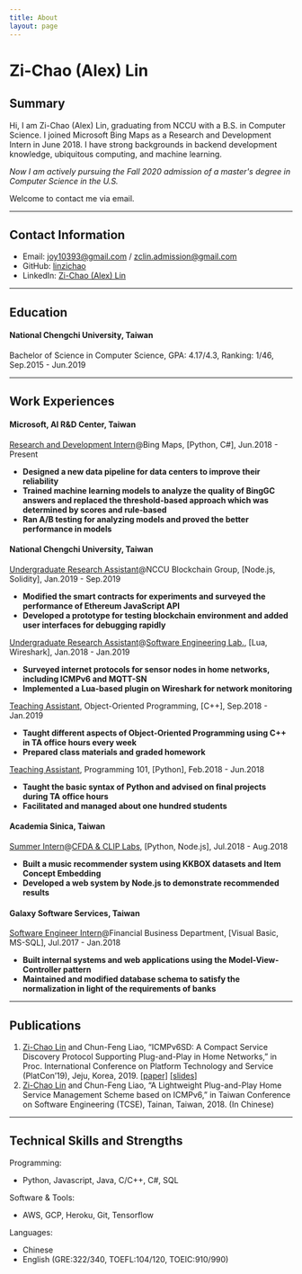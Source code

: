 ```yaml
---
title: About
layout: page
---
```

<h1>Zi-Chao (Alex) Lin</h1>

<h2>Summary</h2>
<p>
Hi, I am Zi-Chao (Alex) Lin, graduating from NCCU with a B.S. in Computer Science. I joined Microsoft Bing Maps as a Research and Development Intern in June 2018. I have strong backgrounds in backend development knowledge, ubiquitous computing, and machine learning.
</p>
<p><em>
Now I am actively pursuing the Fall 2020 admission of a master's degree in Computer Science in the U.S.
</em></p>
<p>
Welcome to contact me via email.
</p>

<hr>

<h2>Contact Information</h2>

<ul class="skill-list">
	<li>Email: <a href="mailto:joy10393@gmail.com">joy10393@gmail.com</a> / <a href="mailto:zclin.admission@gmail.com">zclin.admission@gmail.com</a></li>
	<li>GitHub: <a href="https://github.com/linzichao">linzichao</a></li>
	<li>LinkedIn: <a href="https://www.linkedin.com/in/zi-chao-lin-38641615a">Zi-Chao (Alex) Lin</a></li>
</ul>

<hr>

<h2>Education</h2>
<h4>National Chengchi University, Taiwan</h4>
Bachelor of Science in Computer Science, GPA: 4.17/4.3, Ranking: 1/46, Sep.2015 - Jun.2019

<hr>

<h2>Work Experiences</h2>
<h4>Microsoft, AI R&D Center, Taiwan</h4>
<u>Research and Development Intern</u>@Bing Maps, [Python, C#], Jun.2018 - Present
<ul>
	<li><b>Designed a new data pipeline for data centers to improve their reliability</b></li>
	<li><b>Trained machine learning models to analyze the quality of BingGC answers and replaced the threshold-based approach which was determined by scores and rule-based</b></li>
	<li><b>Ran A/B testing for analyzing models and proved the better performance in models</b></li>
</ul>

<h4>National Chengchi University, Taiwan</h4>
<u>Undergraduate Research Assistant</u>@NCCU Blockchain Group, [Node.js, Solidity], Jan.2019 - Sep.2019
<ul>
	<li><b>Modified the smart contracts for experiments and surveyed the performance of Ethereum JavaScript API</b></li>
	<li><b>Developed a prototype for testing blockchain environment and added user interfaces for debugging rapidly</b></li>
</ul>
<u>Undergraduate Research Assistant</u>@<a href="http://cfliao.net/en/doku.php">Software Engineering Lab.</a>, [Lua, Wireshark], Jan.2018 - Jan.2019
<ul>
	<li><b>Surveyed internet protocols for sensor nodes in home networks, including ICMPv6 and MQTT-SN</b></li>
	<li><b>Implemented a Lua-based plugin on Wireshark for network monitoring</b></li>
</ul>
<u>Teaching Assistant</u>, Object-Oriented Programming, [C++], Sep.2018 - Jan.2019
<ul>
	<li><b>Taught different aspects of Object-Oriented Programming using C++ in TA office hours every week</b></li>
	<li><b>Prepared class materials and graded homework</b></li>
</ul>
<u>Teaching Assistant</u>, Programming 101, [Python], Feb.2018 - Jun.2018
<ul>
	<li><b>Taught the basic syntax of Python and advised on final projects during TA office hours</b></li>
	<li><b>Facilitated and managed about one hundred students</b></li>
</ul>

<h4>Academia Sinica, Taiwan</h4>
<u>Summer Intern</u>@<a href="https://clip.csie.org/">CFDA & CLIP Labs</a>, [Python, Node.js], Jul.2018 - Aug.2018
<ul>
	<li><b>Built a music recommender system using KKBOX datasets and Item Concept Embedding</b></li>
	<li><b>Developed a web system by Node.js to demonstrate recommended results</b></li>
</ul>

<h4>Galaxy Software Services, Taiwan</h4>
<u>Software Engineer Intern</u>@Financial Business Department, [Visual Basic, MS-SQL], Jul.2017 - Jan.2018
<ul>
	<li><b>Built internal systems and web applications using the Model-View-Controller pattern</b></li>
	<li><b>Maintained and modified database schema to satisfy the normalization in light of the requirements of banks</b></li>
</ul>

<hr>

<h2>Publications</h2>
<ol>
	<li><u>Zi-Chao Lin</u> and Chun-Feng Liao, “ICMPv6SD: A Compact Service Discovery Protocol Supporting Plug-and-Play in Home Networks,” in Proc. International Conference on Platform Technology and Service (PlatCon’19), Jeju, Korea, 2019. <a href="https://ieeexplore.ieee.org/abstract/document/8669421">[paper]</a> <a href="https://www.slideshare.net/linzichao/platcon19-icmpv6sd">[slides]</a></li>
	<li><u>Zi-Chao Lin</u> and Chun-Feng Liao, “A Lightweight Plug-and-Play Home Service Management Scheme based on ICMPv6,” in Taiwan Conference on Software Engineering (TCSE), Tainan, Taiwan, 2018. (In Chinese)</li>
</ol>

<hr>

<h2>Technical Skills and Strengths</h2>
Programming:
<ul>
	<li>Python, Javascript, Java, C/C++, C#, SQL</li>
</ul>
Software & Tools:
<ul>
	<li>AWS, GCP, Heroku, Git, Tensorflow</li>
</ul>
Languages:
<ul>
	<li>Chinese</li>
	<li>English (GRE:322/340, TOEFL:104/120, TOEIC:910/990)</li>
</ul>